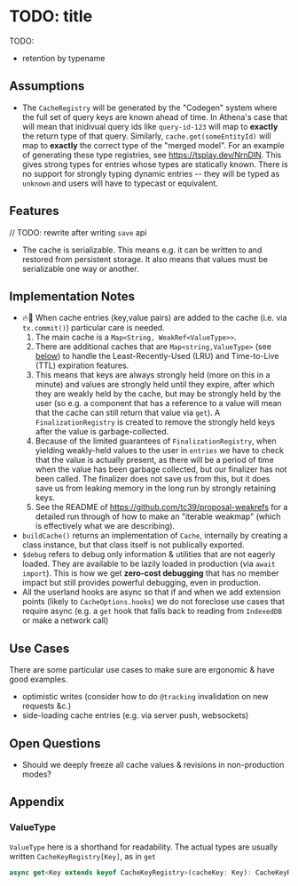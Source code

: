 # TODO: title

TODO:
- retention by typename

## Assumptions

- The `CacheRegistry` will be generated by the "Codegen" system where the full
  set of query keys are known ahead of time. In Athena's case that will mean
  that inidivual query ids like `query-id-123` will map to **exactly** the return type of that query.
  Similarly, `cache.get(someEntityId)` will map to **exactly** the correct type of the "merged model". For an example of generating these type registries, see <https://tsplay.dev/NrnDlN>. This gives strong types for entries whose types are statically known. There is no support for strongly typing dynamic entries -- they will be typed as `unknown` and users will have to typecast or equivalent.

## Features

// TODO: rewrite after writing `save` api

- The cache is serializable. This means e.g. it can be written to and restored from persistent storage. It also means that values must be serializable one way or another.

## Implementation Notes

- 🔥🐉 When cache entries (key,value pairs) are added to the cache (i.e. via `tx.commit()`) particular care is needed.
  1. The main cache is a `Map<String, WeakRef<ValueType>>`.
  2. There are additional caches that are `Map<string,ValueType>` (see [below](#ValueType)) to handle the
     Least-Recently-Used (LRU) and Time-to-Live (TTL) expiration features.
  3. This means that keys are always strongly held (more on this in a minute) and
     values are strongly held until they expire, after which they are weakly
     held by the cache, but may be strongly held by the user (so e.g. a
     component that has a reference to a value will mean that the cache can
     still return that value via `get`). A `FinalizationRegistry` is created to
     remove the strongly held keys after the value is garbage-collected.
  4. Because of the limited guarantees of `FinalizationRegistry`, when yielding
     weakly-held values to the user in `entries` we have to check that the
     value is actually present, as there will be a period of time when the
     value has been garbage collected, but our finalizer has not been called.
     The finalizer does not save us from this, but it does save us from leaking
     memory in the long run by strongly retaining keys.
  5. See the README of <https://github.com/tc39/proposal-weakrefs> for a
     detailed run through of how to make an "iterable weakmap" (which is
     effectively what we are describing).
- `buildCache()` returns an implementation of `Cache`, internally by creating a
  class instance, but that class itself is not publically exported.
- `$debug` refers to debug only information & utilities that are not eagerly
  loaded. They are available to be lazily loaded in production (via `await import`). This is how we get **zero-cost debugging** that has no member
  impact but still provides powerful debugging, even in production.
- All the userland hooks are async so that if and when we add extension points
  (likely to `CacheOptions.hooks`) we do not foreclose use cases that require
  async (e.g. a `get` hook that falls back to reading from `IndexedDB` or make
  a network call)

## Use Cases

There are some particular use cases to make sure are ergonomic & have good examples.

- optimistic writes (consider how to do `@tracking` invalidation on new requests &c.)
- side-loading cache entries (e.g. via server push, websockets)

## Open Questions

- Should we deeply freeze all cache values & revisions in non-production modes?

## Appendix

### ValueType

`ValueType` here is a shorthand for readability. The actual types are usually written `CacheKeyRegistry[Key]`, as in `get`

```ts
async get<Key extends keyof CacheKeyRegistry>(cacheKey: Key): CacheKeyRegistry[Key] | undefined;
```
